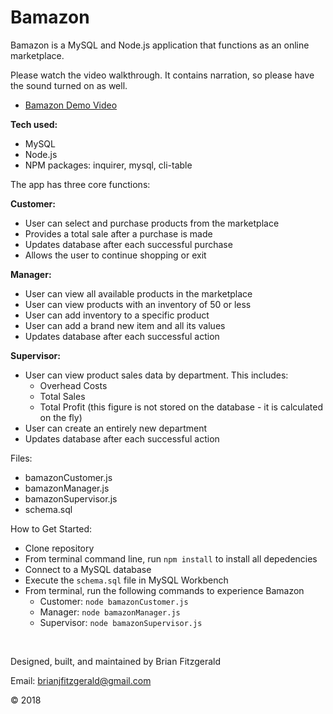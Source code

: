 # Bamazon

Bamazon is a MySQL and Node.js application that functions as an online marketplace.

Please watch the video walkthrough. It contains narration, so please have the sound turned on as well.
* [Bamazon Demo Video](https://drive.google.com/open?id=1iE_TABwLfDTecmOcuULW2LTd8QoRTjEc)

**Tech used:**
* MySQL
* Node.js
* NPM packages: inquirer, mysql, cli-table

The app has three core functions:

**Customer:**
* User can select and purchase products from the marketplace
* Provides a total sale after a purchase is made
* Updates database after each successful purchase
* Allows the user to continue shopping or exit

**Manager:**
* User can view all available products in the marketplace
* User can view products with an inventory of 50 or less
* User can add inventory to a specific product
* User can add a brand new item and all its values
* Updates database after each successful action

**Supervisor:**
* User can view product sales data by department. This includes:
    * Overhead Costs
    * Total Sales
    * Total Profit (this figure is not stored on the database - it is calculated on the fly)
* User can create an entirely new department
* Updates database after each successful action

Files:
* bamazonCustomer.js
* bamazonManager.js
* bamazonSupervisor.js
* schema.sql

How to Get Started:
* Clone repository
* From terminal command line, run `npm install` to install all depedencies
* Connect to a MySQL database
* Execute the `schema.sql` file in MySQL Workbench
* From terminal, run the following commands to experience Bamazon
    * Customer: `node bamazonCustomer.js`
    * Manager: `node bamazonManager.js`
    * Supervisor: `node bamazonSupervisor.js`

&nbsp;

Designed, built, and maintained by Brian Fitzgerald

Email: brianjfitzgerald@gmail.com

&#169; 2018